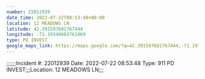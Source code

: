 ```yaml
---
number: 22012939
date_time: 2022-07-22T08:53:48+00:00
location: 12 MEADOWS LN
latitude: 42.391597601767444
longitude: -71.19340603761069
type: PD INVEST
google_maps_link: https://maps.google.com/?q=42.391597601767444,-71.19340603761069
---
```


;;;;;;Incident #: 22012939  Date: 2022-07-22 08:53:48   Type: 911 PD INVEST;;;Location: 12 MEADOWS LN;;;
